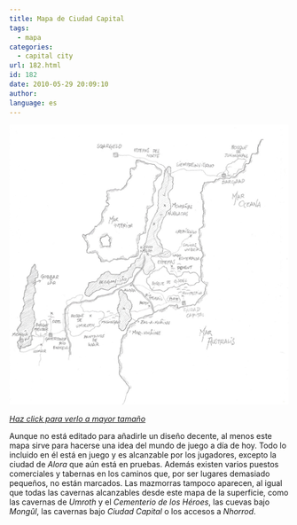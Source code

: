 ```yaml
---
title: Mapa de Ciudad Capital
tags:
  - mapa
categories:
  - capital city
url: 182.html
id: 182
date: 2010-05-29 20:09:10
author:
language: es
---
```


[![Mapa de Ciudad Capital](./mapa-de-ciudad-capital/mapa-medio.jpg)](./mapa-de-ciudad-capital/mapa-actual.jpg)

[_Haz click para verlo a mayor tamaño_](/2010/05/29/mapa-de-ciudad-capital/mapa-actual.jpg)

Aunque no está editado para añadirle un diseño decente, al menos este mapa sirve para hacerse una idea del mundo de juego a día de hoy. Todo lo incluido en él está en juego y es alcanzable por los jugadores, excepto la ciudad de _Alora_ que aún está en pruebas. Además existen varios puestos comerciales y tabernas en los caminos que, por ser lugares demasiado pequeños, no están marcados. Las mazmorras tampoco aparecen, al igual que todas las cavernas alcanzables desde este mapa de la superficie, como las cavernas de _Umroth_ y el _Cementerio de los Héroes_, las cuevas bajo _Mongûl_, las cavernas bajo _Ciudad Capital_ o los accesos a _Nhorrod_.
